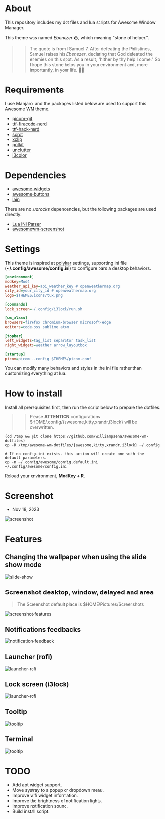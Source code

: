 # About

This repository includes my dot files and lua scripts for Awesome Window Manager.

This theme was named *Ebenezer* 🪨, which meaning "stone of helper.".

>> The quote is from I Samuel 7. After defeating the Philistines, Samuel raises his *Ebenezer*, declaring that God defeated the enemies on this spot. As a result, "hither by thy help I come."  So I hope this stone helps you in your environment and, more importantly, in your life. 🙏🏿


# Requirements

I use Manjaro, and the packages listed below are used to support this Awesome WM theme.

- [picom-git](https://aur.archlinux.org/packages/picom-git)
- [ttf-firacode-nerd](https://archlinux.org/packages/extra/any/ttf-firacode-nerd/)
- [ttf-hack-nerd](https://archlinux.org/packages/extra/any/ttf-hack-nerd/)
- [scrot](https://archlinux.org/packages/extra/x86_64/scrot/)
- [xclip](https://archlinux.org/packages/extra/x86_64/xclip/)
- [polkit](https://archlinux.org/packages/extra/x86_64/polkit/)
- [unclutter](https://archlinux.org/packages/extra/x86_64/unclutter/)
- [i3color](https://aur.archlinux.org/packages/i3lock-color)

# Dependencies

- [awesome-widgets](https://github.com/streetturtle/awesome-wm-widgets)
- [awesome-buttons](https://github.com/streetturtle/awesome-buttons)
- [lain](https://github.com/lcpz/lain)

There are no *luarocks* dependencies, but the following packages are used directly:

- [Lua INI Parser](https://github.com/Dynodzzo/Lua_INI_Parser)
- [awesomewm-screenshot](https://github.com/denisoster/awesomewm-screenshot)

# Settings

This theme is inspired at [polybar](https://github.com/polybar/polybar) settings, supporting ini file (**~/.config/awesome/config.ini**) to configure bars a desktop behaviors.


```ini
[environment]
modkey=Mod4
weather_api_key=api_weather_key # openweathermap.org
city_id=your_city_id # openweathermap.org
logo=$THEMES/icons/tux.png

[commands]
lock_screen=~/.config/i3lock/run.sh

[wm_class]
browsers=firefox chromium-browser microsoft-edge
editors=code-oss sublime atom

[topbar]
left_widgets=tag_list separator task_list
right_widgets=weather arrow_layoutbox

[startup]
picom=picom --config $THEMES/picom.conf
```

You can modify many behaviors and styles in the ini file rather than customizing 
everything at lua.

# How to install

Install all prerequisites first, then run the script below to prepare the dotfiles.

>> Please **ATTENTION** configurations $HOME/.config/{awesome,kitty,xrandr,i3lock} will be overwritten.

```shell
(cd /tmp && git clone https://github.com/williampsena/awesome-wm-dotfiles)
cp -R /tmp/awesome-wm-dotfiles/{awesome,kitty,xrandr,i3lock} ~/.config

# If no config.ini exists, this action will create one with the default parameters.
cp -n ~/.config/awesome/config.default.ini ~/.config/awesome/config.ini
```

Reload your environment, **ModKey + R**.


# Screenshot

- Nov 18, 2023

![screenshot](../images/Screenshot.png)

# Features

## Changing the wallpaper when using the slide show mode

![slide-show](../images/slide-show.gif)

## Screenshot desktop, window, delayed and area

> The Screenshot default place is $HOME/Pictures/Screenshots

![screenshot-features](./images/screenshot-features.git)

## Notifications feedbacks

![notification-feedback](./images/notification.git)

## Launcher (rofi)

![launcher-rofi](./images/launcher.png)

## Lock screen (i3lock)

![launcher-rofi](./images/lock.png)

## Tooltip

![tooltip](./images/tooltip.git)

## Terminal

![tooltip](./images/terminal.png)


# TODO

- Add apt widget support.
- Move systray to a popup or dropdown menu.
- Improve wifi widget information.
- Improve the brightness of notification lights.
- Improve notification sound.
- Build install script.